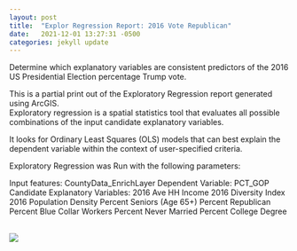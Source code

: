 ```yaml
---
layout: post
title:  "Explor Regression Report: 2016 Vote Republican"
date:   2021-12-01 13:27:31 -0500
categories: jekyll update
---
```


Determine which explanatory variables are consistent predictors of the 2016
US Presidential Election percentage Trump vote.

This is a partial print out of the Exploratory Regression report generated using ArcGIS.  
Exploratory regression is a spatial statistics tool that evaluates all possible combinations
of the input candidate explanatory variables.  

It looks for Ordinary Least Squares (OLS) models that can best explain the dependent variable
within the context of user-specified criteria.

Exploratory Regression was Run with the following parameters:

Input features: CountyData_EnrichLayer
Dependent Variable: PCT_GOP
Candidate Explanatory Variables:
2016 Ave HH Income
2016 Diversity Index
2016 Population Density
Percent Seniors (Age 65+)
Percent Republican
Percent Blue Collar Workers
Percent Never Married
Percent College Degree

<br>
<img src="/assets/ER_2016_PCT_Republican.png">
<br>